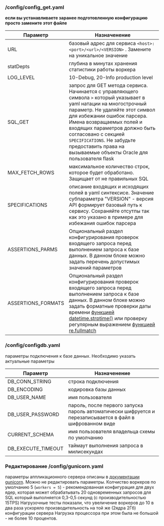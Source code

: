 ###  /config/config_get.yaml

**если вы устанавливаете заранее подготовленную конфигурацию просто замените этот файле**

Параметр|Назначенение
--------|------------
URL| базовый адрес для сервиса `<host>:<port>/<url>/<VERSION>` . Замените на уникальное значение
statDepts| глубина в минутах хранения статистики работы воркера
LOG_LEVEL| 10-Debug, 20-Info production level
SQL_GET| запрос для GET метода сервиса. Начинается с управляющего символа `>` который указывает в yaml натации на многострочный параметр. Не удаляйте этот символ для избежании ошибок парсера. Имена возвращаемых полей и входящих параметров должно быть согласовано с секцией `SPECIFICATIONS`. Не забудьте предоставить права на вызываемые объекты Oracle для пользователя flask
MAX_FETCH_ROWS| максимальное количество строк, которое будет обработано. Защищает от не правильных SQL
SPECIFICATIONS| описание входящих и исходящих полей в yaml синтексисе. Значение субпараметра "VERSION" - версия API формирует базовый путь к сервису. Сохраняйте отсутпы так как это указано в примере для избежания ошибок парсера
ASSERTIONS_PARMS| Опциональный раздел конфигурирования проверок входящего запроса перед выполнением запроса к базе данных. В данном блоке можно задать перечень допустимых значений параметров
ASSERTIONS_FORMATS| Опциональный раздел конфигурирования проверок входящего запроса перед выполнением запроса к базе данных. В данном блоке можно задать форматные проверки даты времени [функцией datetime.strptime()](https://docs.python.org/3/library/datetime.html#strftime-strptime-behavior) или проверку регулярным выражением [функцией re.fullmatch](https://docs.python.org/3/library/re.html#module-re)


###  /config/configdb.yaml

параметры подключения к базе данных. Необходимо указать актуальные параметры

Параметр|Назначенение
--------|------------
DB_CONN_STRING|строка подключения
DB_ENCODING|кодировка базы данных
DB_USER_NAME| имя пользователя
DB_USER_PASSWORD| пароль, после первого запуска пароль автоматически шифруется и перезаписывается в файл в шифрованном виде
CURRENT_SCHEMA|имя пользователя владельца схемы по умолчанию 
DB_EXECUTE_TIMEOUT| таймаут выполнения запроса в милисекундах

### Редактирование /config/gunicorn.yaml

параметры аппликационного сервера описаны в [документации gunicorn](http://docs.gunicorn.org/en/latest/configure.html#framework-settings).
Можно не редактировать параметры. Колчиство воркеров по умолчанию 5 (`workers = 5`) - рекомендованная конфигурация для двух ядер, которая может обрабатывать 20 одновременных запросов для SQL который выполняется 0,3-0,5 секунд (с производительностью 15TPS)
Нагрузочные тесты показали, что увеличение воркеров до 10 в два раза ускоряло производительность на той же (2ядра 2Гб) конфигурации сервера
Нагрузка процессора при этом была не большой - не более 10 процентов. 
